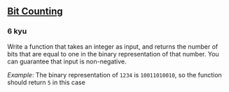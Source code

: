 <h2><a href=https://www.codewars.com/kata/526571aae218b8ee490006f4/train/python target="_blank">Bit Counting</a></h2><h3>6 kyu</h3><p>Write a function that takes an integer as input, and returns the number of bits that are equal to one in the binary representation of that number. You can guarantee that input is non-negative.</p><p><em>Example</em>: The binary representation of <code>1234</code> is <code>10011010010</code>, so the function should return <code>5</code> in this case</p>